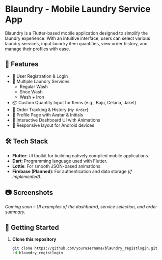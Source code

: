 # Blaundry - Mobile Laundry Service App

Blaundry is a Flutter-based mobile application designed to simplify the laundry experience. With an intuitive interface, users can select various laundry services, input laundry item quantities, view order history, and manage their profiles with ease.

## 🚀 Features

- 🔐 User Registration & Login
- 🧺 Multiple Laundry Services:
  - Regular Wash
  - Shoe Wash
  - Wash + Iron
- 📦 Custom Quantity Input for Items (e.g., Baju, Celana, Jaket)
- 📜 Order Tracking & History (`My Order`)
- 👤 Profile Page with Avatar & Initials
- 🎨 Interactive Dashboard UI with Animations
- 📱 Responsive layout for Android devices

## 🛠 Tech Stack

- **Flutter**: UI toolkit for building natively compiled mobile applications.
- **Dart**: Programming language used with Flutter.
- **Lottie**: For smooth JSON-based animations.
- **Firebase (Planned)**: For authentication and data storage *(if implemented)*.

## 📷 Screenshots

*Coming soon – UI examples of the dashboard, service selection, and order summary.*

## 🔧 Getting Started

1. **Clone this repository**
   ```bash
   git clone https://github.com/yourusername/blaundry_registlogin.git
   cd blaundry_registlogin
